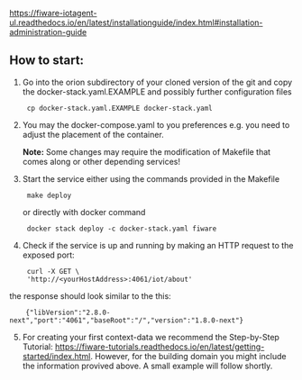 https://fiware-iotagent-ul.readthedocs.io/en/latest/installationguide/index.html#installation-administration-guide


## How to start:

1. Go into the orion subdirectory of your cloned version of the git and copy the docker-stack.yaml.EXAMPLE and possibly further configuration files

        cp docker-stack.yaml.EXAMPLE docker-stack.yaml

2. You may the docker-compose.yaml to you preferences e.g. you need to
adjust the placement of the container.

      **Note:** Some changes may require the modification of Makefile that comes
      along or other depending services!

3. Start the service either using the commands provided in the Makefile

        make deploy

      or directly with docker command

        docker stack deploy -c docker-stack.yaml fiware
4. Check if the service is up and running by making an HTTP request to the exposed port:

        curl -X GET \
        'http://<yourHostAddress>:4061/iot/about'

the response should look similar to the this:

        {"libVersion":"2.8.0-next","port":"4061","baseRoot":"/","version":"1.8.0-next"}

5. For creating your first context-data we recommend the Step-by-Step Tutorial:
    https://fiware-tutorials.readthedocs.io/en/latest/getting-started/index.html.
    However, for the building domain you might include the information provived above. 
    A small example will follow shortly.
